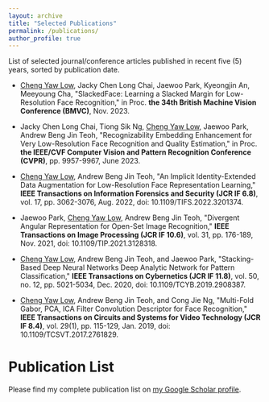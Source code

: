 ```yaml
---
layout: archive
title: "Selected Publications"
permalink: /publications/
author_profile: true
---
```


<!-- <span style="font-size: smaller;">(Five selected journal/conference articles published in recent five years, sorted by publication date.)</span> -->
List of selected journal/conference articles published in recent five (5) years, sorted by publication date.

+ <u>Cheng Yaw Low</u>, Jacky Chen Long Chai, Jaewoo Park, Kyeongjin An, Meeyoung Cha, "SlackedFace: Learning a Slacked Margin for Low-Resolution Face Recognition," in Proc. **the 34th British Machine Vision Conference (BMVC)**, Nov. 2023.
  
+ Jacky Chen Long Chai, Tiong Sik Ng, <u>Cheng Yaw Low</u>, Jaewoo Park, Andrew Beng Jin Teoh, "Recognizability Embedding Enhancement for Very Low-Resolution Face Recognition and Quality Estimation," in Proc. **the IEEE/CVF Computer Vision and Pattern Recognition Conference (CVPR)**, pp. 9957-9967, June 2023.

+ <u>Cheng Yaw Low</u>, Andrew Beng Jin Teoh, "An Implicit Identity-Extended Data Augmentation for Low-Resolution Face Representation Learning," **IEEE Transactions on Information Forensics and Security (JCR IF 6.8)**, vol. 17, pp. 3062-3076, Aug. 2022, doi: 10.1109/TIFS.2022.3201374.

+ Jaewoo Park, <u>Cheng Yaw Low</u>, Andrew Beng Jin Teoh, "Divergent Angular Representation for Open-Set Image Recognition," **IEEE Transactions on Image Processing (JCR IF 10.6)**, vol. 31, pp. 176-189, Nov. 2021, doi: 10.1109/TIP.2021.3128318.
  
+ <u>Cheng Yaw Low</u>, Andrew Beng Jin Teoh, and Jaewoo Park, "Stacking-Based Deep Neural Networks Deep Analytic Network for Pattern Classification," **IEEE Transactions on Cybernetics (JCR IF 11.8)**, vol. 50, no. 12, pp. 5021-5034, Dec. 2020, doi: 10.1109/TCYB.2019.2908387.

+ <u>Cheng Yaw Low</u>, Andrew Beng Jin Teoh, and Cong Jie Ng, "Multi-Fold Gabor, PCA, ICA Filter Convolution Descriptor for Face Recognition," **IEEE Transactions on Circuits and Systems for Video Technology (JCR IF 8.4)**, vol. 29(1), pp. 115-129, Jan. 2019, doi: 10.1109/TCSVT.2017.2761829.

# Publication List
Please find my complete publication list on <a href="https://scholar.google.com/citations?user=NgRN_6kAAAAJ&hl=en">my Google Scholar profile</a>.
